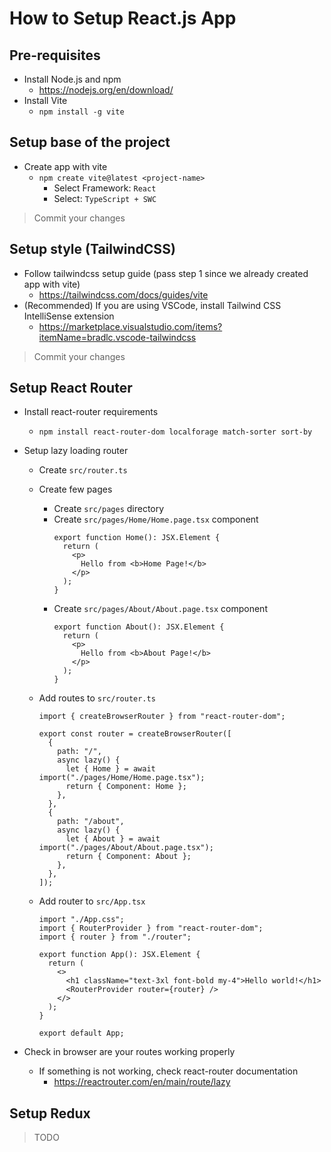 # How to Setup React.js App

## Pre-requisites

- Install Node.js and npm
  - https://nodejs.org/en/download/
- Install Vite
  - `npm install -g vite`

## Setup base of the project

- Create app with vite
  - `npm create vite@latest <project-name>`
    - Select Framework: `React`
    - Select: `TypeScript + SWC`

> Commit your changes

## Setup style (TailwindCSS)

- Follow tailwindcss setup guide (pass step 1 since we already created app with vite)
  - https://tailwindcss.com/docs/guides/vite
- (Recommended) If you are using VSCode, install Tailwind CSS IntelliSense extension
  - https://marketplace.visualstudio.com/items?itemName=bradlc.vscode-tailwindcss

> Commit your changes

## Setup React Router

- Install react-router requirements
  - `npm install react-router-dom localforage match-sorter sort-by`
- Setup lazy loading router

  - Create `src/router.ts`
  - Create few pages
    - Create `src/pages` directory
    - Create `src/pages/Home/Home.page.tsx` component
      ```tsx
      export function Home(): JSX.Element {
        return (
          <p>
            Hello from <b>Home Page!</b>
          </p>
        );
      }
      ```
    - Create `src/pages/About/About.page.tsx` component
      ```tsx
      export function About(): JSX.Element {
        return (
          <p>
            Hello from <b>About Page!</b>
          </p>
        );
      }
      ```
  - Add routes to `src/router.ts`

    ```tsx
    import { createBrowserRouter } from "react-router-dom";

    export const router = createBrowserRouter([
      {
        path: "/",
        async lazy() {
          let { Home } = await import("./pages/Home/Home.page.tsx");
          return { Component: Home };
        },
      },
      {
        path: "/about",
        async lazy() {
          let { About } = await import("./pages/About/About.page.tsx");
          return { Component: About };
        },
      },
    ]);
    ```

  - Add router to `src/App.tsx`

    ```tsx
    import "./App.css";
    import { RouterProvider } from "react-router-dom";
    import { router } from "./router";

    export function App(): JSX.Element {
      return (
        <>
          <h1 className="text-3xl font-bold my-4">Hello world!</h1>
          <RouterProvider router={router} />
        </>
      );
    }

    export default App;
    ```

- Check in browser are your routes working properly
  - If something is not working, check react-router documentation
    - https://reactrouter.com/en/main/route/lazy

## Setup Redux

> TODO
